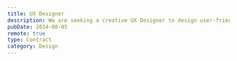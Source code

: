 ```yaml
---
title: UX Designer
description: We are seeking a creative UX Designer to design user-friendly interfaces for our web and mobile applications.
pubDate: 2024-08-05
remote: true
type: Contract
category: Design
---
```

